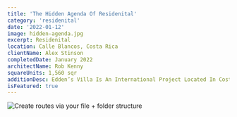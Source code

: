 ```yaml
---
title: 'The Hidden Agenda Of Residenital'
category: 'residenital'
date: '2022-01-12'
image: hidden-agenda.jpg
excerpt: Residenital
location: Calle Blancos, Costa Rica
clientName: Alex Stinson
completedDate: January 2022
architectName: Rob Kenny
squareUnits: 1,560 sqr
additionDesc: Edden’s Villa Is An International Project Located In Costa Rica. It Has Various Different Levels, Whom Are Embedded Into The Unevenness Of The Terrain. This Project Seeks To Integrate Passive Strategies For Energy Saving, Such As The Inclusion Of As Much Natural Light As Possible As Well As Having Green Roofs With Lots Of Vegetation In Them. <br/> The Geometry Of This House Combines Design With Nature Into The Structure Of The House, Which Makes It Unique Amongst Other Neighboring Places.
isFeatured: true
---
```


![Create routes via your file + folder structure](1.jpg)
